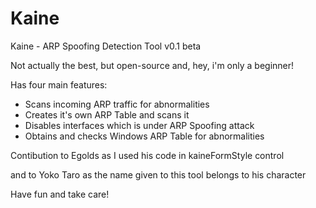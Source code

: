 # Kaine
Kaine - ARP Spoofing Detection Tool v0.1 beta

Not actually the best, but open-source and, hey, i'm only a beginner!

Has four main features:

- Scans incoming ARP traffic for abnormalities
- Creates it's own ARP Table and scans it
- Disables interfaces which is under ARP Spoofing attack
- Obtains and checks Windows ARP Table for abnormalities

Contibution to Egolds as I used his code in kaineFormStyle control

and to Yoko Taro as the name given to this tool belongs to his character

Have fun and take care!
